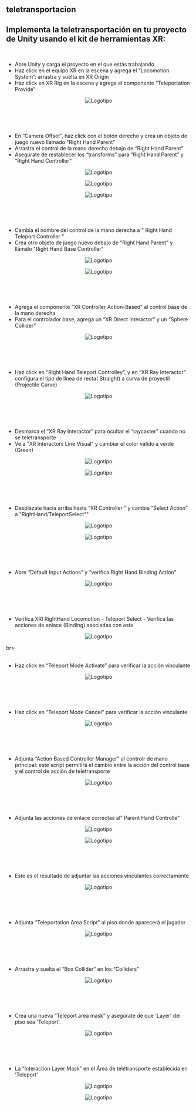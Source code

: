 ## teletransportacion


## Implementa la teletransportación en tu proyecto de Unity usando el kit de herramientas XR:


<br>

* Abre Unity y carga el proyecto en el que estás trabajando
* Haz click en el equipo XR en la escena y agrega el “Locomotion System”: arrastra y suelta en XR Origin
* Haz click en XR Rig en la escena y agrega el componente “Teleportation Provide”

<p align="center"><img src="Teleportation_Images/2023-03-19%20(1).png" alt="Logotipo"></p>


<br>
<br>
<br>

* En “Camera Offset”, haz click con el botón derecho y crea un objeto de juego nuevo llamado "Right Hand Parent"
* Arrastra el control de la mano derecha debajo de “Right Hand Parent”
* Asegúrate de restablecer los “transforms” para “Right Hand Parent” y “Right Hand Controller”


<p align="center"><img src="Teleportation_Images/Screenshot%202023-03-19%20195421.png" alt="Logotipo"></p>
<p align="center"><img src="Teleportation_Images/Screenshot%202023-03-19%20195539.png" alt="Logotipo"></p>
<p align="center"><img src="Teleportation_Images/2023-03-19%20(2).png" alt="Logotipo"></p>


<br>
<br>
<br>

* Cambia el nombre del control de la mano derecha a " Right Hand Teleport Controller "
* Crea otro objeto de juego nuevo debajo de “Right Hand Parent” y llámalo "Right Hand Base Controller"

<p align="center"><img src="Teleportation_Images/2023-03-19%20(3).png" alt="Logotipo"></p>
<p align="center"><img src="Teleportation_Images/2023-03-19%20(4).png" alt="Logotipo"></p>



<br>
<br>
<br>

* Agrega el componente “XR Controller Action-Based” al control base de la mano derecha
* Para el controlador base, agrega un “XR Direct Interactor” y un “Sphere Collider”

<p align="center"><img src="Teleportation_Images/2023-03-19%20(5).png" alt="Logotipo"></p>


<br>
<br>
<br>

* Haz click en “Right Hand Teleport Controlley”, y en “XR Ray Interactor” configura el tipo de línea de recta( Straight) a curva de proyectil (Projectile Curve)

<p align="center"><img src="Teleportation_Images/Screenshot%202023-03-19%20212616.png" alt="Logotipo"></p>


<br>
<br>
<br>

* Desmarca el “XR Ray Interactor” para ocultar el “raycaster” cuando no se teletransporte
* Ve a “XR Interactors Line Visual” y cambiar el color válido a verde (Green)

<p align="center"><img src="Teleportation_Images/2023-03-19%20(7).png" alt="Logotipo"></p>
<p align="center"><img src="Teleportation_Images/2023-03-19%20(8).png" alt="Logotipo"></p>



<br>
<br>
<br>


* Desplázate hacia arriba hasta “XR Controller “ y cambia “Select Action” a "RightHand/TeleportSelect""

<p align="center"><img src="Teleportation_Images/2023-03-19%20(23).png" alt="Logotipo"></p>
<p align="center"><img src="Teleportation_Images/2023-03-19%20(24).png" alt="Logotipo"></p>


<br>
<br>
<br>


* Abre “Default Input Actions” y “verifica Right Hand Binding Action”
<p align="center"><img src="Teleportation_Images/2023-03-19%20(10).png" alt="Logotipo"></p>

<br>
<br>
<br>


* Verifica XRI RightHand Locomotion - Teleport Select - Verifica las acciones de enlace (Binding) asociadas con este



<p align="center"><img src="Teleportation_Images/2023-03-19%20(11).png" alt="Logotipo"></p>



 br>
<br>
<br>


* Haz click en “Teleport Mode Activate” para verificar la acción vinculante

<p align="center"><img src="Teleportation_Images/2023-03-19%20(12).png" alt="Logotipo"></p>


<br>
<br>
<br>


* Haz click en “Teleport Mode Cancel” para verificar la acción vinculante

<p align="center"><img src="Teleportation_Images/2023-03-19%20(13).png" alt="Logotipo"></p>


<br>
<br>
<br>


* Adjunta “Action Based Controller Manager” al controlr de mano principal: este script permitirá el cambio entre la acción del control base y el control de acción de teletransporte

<p align="center"><img src="Teleportation_Images/2023-03-19%20(14).png" alt="Logotipo"></p>


<br>
<br>
<br>

* Adjunta las acciones de enlace correctas al” Parent Hand Controlle”

<p align="center"><img src="Teleportation_Images/2023-03-19%20(15).png" alt="Logotipo"></p>

<p align="center"><img src="Teleportation_Images/2023-03-19%20(16).png" alt="Logotipo"></p>


<br>
<br>
<br>


* Este es el resultado de adjuntar las acciones vinculantes correctamente

<p align="center"><img src="Teleportation_Images/Screenshot%202023-03-19%20212616.png" alt="Logotipo"></p>


<br>
<br>
<br>


* Adjunta “Teleportation Area Script” al piso donde aparecerá el jugador

<p align="center"><img src="Teleportation_Images/2023-03-19%20(17).png" alt="Logotipo"></p>


<br>
<br>
<br>

* Arrastra y suelta el “Box Collider” en los “Colliders”

<p align="center"><img src="Teleportation_Images/2023-03-19%20(18).png" alt="Logotipo"></p>



<br>
<br>
<br>



* Crea una nueva “Teleport area mask” y asegúrate de que 'Layer' del piso sea 'Teleport'.

<p align="center"><img src="Teleportation_Images/2023-03-19%20(19).png" alt="Logotipo"></p>


<br>
<br>
<br>


* La “Interaction Layer Mask” en el Área de teletransporte establecida en 'Teleport'

<p align="center"><img src="Teleportation_Images/2023-03-19%20(20).png" alt="Logotipo"></p>
<p align="center"><img src="Teleportation_Images/2023-03-19%20(21).png" alt="Logotipo"></p>


<br>
<br>
<br>



